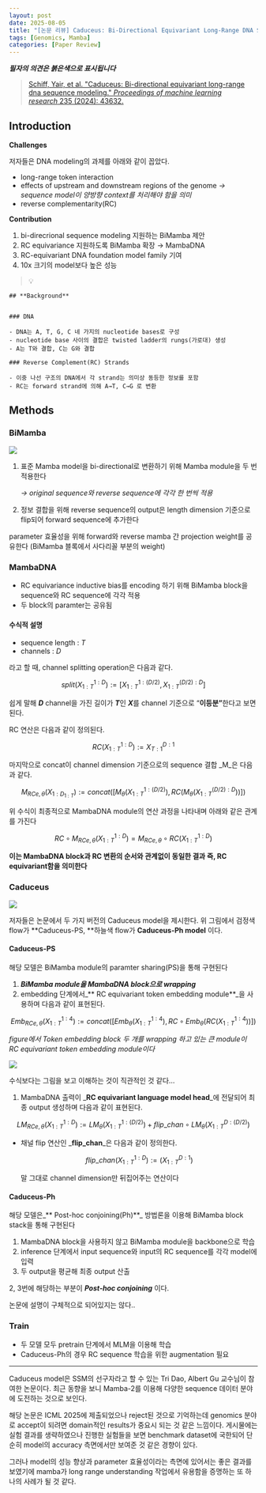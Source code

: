 ```yaml
---
layout: post
date: 2025-08-05
title: "[논문 리뷰] Caduceus: Bi-Directional Equivariant Long-Range DNA Sequence Modeling"
tags: [Genomics, Mamba]
categories: [Paper Review]
---
```


<span class="notion-red">_**필자의 의견은 붉은색으로 표시됩니다**_</span>


> [Schiff, Yair, et al. "Caduceus: Bi-directional equivariant long-range dna sequence modeling." ](https://pmc.ncbi.nlm.nih.gov/articles/PMC12189541/)[_Proceedings of machine learning research_](https://pmc.ncbi.nlm.nih.gov/articles/PMC12189541/)[ 235 (2024): 43632.](https://pmc.ncbi.nlm.nih.gov/articles/PMC12189541/)



## Introduction


**Challenges**


저자들은 DNA modeling의 과제를 아래와 같이 꼽았다.

- long-range token interaction
- effects of upstream and downstream regions of the genome 
_→ sequence model이 양방향 context를 처리해야 함을 의미_
- reverse complementarity(RC)

**Contribution**

1. bi-direcrional sequence modeling 지원하는 BiMamba 제안
1. RC equivariance 지원하도록 BiMamba 확장 → MambaDNA
1. RC-equivariant DNA foundation model family 기여
1. 10x 크기의 model보다 높은 성능

> 💡 


	## **Background**


	### DNA

	- DNA는 A, T, G, C 네 가지의 nucleotide bases로 구성
	- nucleotide base 사이의 결합은 twisted ladder의 rungs(가로대) 생성
	- A는 T와 결합, C는 G와 결합

	### Reverse Complement(RC) Strands

	- 이중 나선 구조의 DNA에서 각 strand는 의미상 동등한 정보를 포함
	- RC는 forward strand에 의해 A→T, C→G 로 변환


## Methods



### BiMamba


![](https://prod-files-secure.s3.us-west-2.amazonaws.com/542b861c-36a8-4051-84e5-8804b6728dba/2c247d59-7815-4980-99f0-8f0d21f445a7/image.png?X-Amz-Algorithm=AWS4-HMAC-SHA256&X-Amz-Content-Sha256=UNSIGNED-PAYLOAD&X-Amz-Credential=ASIAZI2LB4666D43SDKD%2F20250827%2Fus-west-2%2Fs3%2Faws4_request&X-Amz-Date=20250827T061229Z&X-Amz-Expires=3600&X-Amz-Security-Token=IQoJb3JpZ2luX2VjEC4aCXVzLXdlc3QtMiJHMEUCIE%2B8V6P1oci8XoYd8OuxWIwofeGjeGOI2Z%2Fr1tASM3DeAiEAi9xagU%2FqzgFes56P5EIdYdnll2cxTWr3GwSgRMid%2BqMqiAQIh%2F%2F%2F%2F%2F%2F%2F%2F%2F%2F%2FARAAGgw2Mzc0MjMxODM4MDUiDNejn8B619A8N9sksSrcA5R%2F28rEVMuSNusOsfdXEhr50ALPww92gxRb%2BYjtcOrb0u4cDs10G1f%2F7MxpRP%2Fgp%2F5dGQMl3wufCYVuZGqLPAAMEPccAYlWXeJrfygicDCnpjZuGH%2FTJXGpbI3fXmFtPbexkTfLW0uCBhuoXv3RQiVZqitcGa4s0rTTUF68OAXEDoWeulN1UC6e4E28LIh5tpddVMP5JyAwL7wXCCf7V3R0clniFSFD0una4TPAw290VIoCmVz0pSPPObtYMiDOLmGrcWbfp5I5G08EciVxPBn9u9fZEXF0Qe2c0GnR0UYYHSq%2FOiR3GUqKQOYToHhxiuCg0prLsjgMUzsXIusxpHRxLldBKA8%2FBhGkmfOZjjIFTMPdcGrHXsjtH%2F96B8MAwLeAz6G9%2BfC4GcQnQtw1GUur9HaC8OcVUXB3zfYFWbIUfGQkAqDBtqsKtSbhTnBfJNQg4zckSdCi5BLnxZMVak5vOAIJU3vDyKfb%2Fbu6wHF5VpgCw5YE8OA2jS8DYpfFjmTcIQsS1nQtB2abqNQU%2B0bm9kzvuo8v0f%2FxFn4L1iDhXYg60OtduLDu3T5vIMRmmyA5nJyQobRNaxz58R7FI%2BtWxbntLW8FptwxFNO6NnMxB92ie%2FYmb8mQ8DC%2FMOq5usUGOqUBtzgZFNBNi%2BMbeG8aYZ2Td7C2eLHdMumW4OKNlrornwEx7O7goDcdoTdao5ym9OpyvdTsy9PQu86mHlh8DZ%2FYMwI9l2V3UAPg4VQ3oVY24mCPKLlksVgNe638SqKLWsuXPt6gzp8SM4n2aiB1ODHHkTnu0hFO1NOXX6E5ulhN9752v8Jjon01ovf625tE%2BkL8UQiy4I%2BUJv0r3qZXoC7cP61092yl&X-Amz-Signature=1bd534a3a344706156a7213951fa542c7abdd33a231ca284b8eedb47d16dd17b&X-Amz-SignedHeaders=host&x-amz-checksum-mode=ENABLED&x-id=GetObject)

1. 표준 Mamba model을 bi-directional로 변환하기 위해 Mamba module을 두 번 적용한다

	_→ original sequence와 reverse sequence에 각각 한 번씩 적용_

1. 정보 결합을 위해 reverse sequence의 output은 length dimension 기준으로 flip되어 forward sequence에 추가한다

parameter 효율성을 위해 forward와 reverse mamba 간 projection weight를 공유한다 (BiMamba 블록에서 사다리꼴 부분의 weight)



### MambaDNA

- RC equivariance inductive bias를 encoding 하기 위해 BiMamba block을 sequence와 RC sequence에 각각 적용
- 두 block의 paramter는 공유됨


#### 수식적 설명

- sequence length : _T_
- channels : _D_

라고 할 때,  channel splitting operation은 다음과 같다.


$$
split(X^{1:D}_{1:T}):=[X^{1:(D/2)}_{1:T},X^{(D/2):D}_{1:T}]
$$


<span class="notion-red">쉽게 말해 </span><span class="notion-red">_**D**_</span><span class="notion-red"> channel을 가진 길이가 </span><span class="notion-red">_**T**_</span><span class="notion-red">인 </span><span class="notion-red">_**X**_</span><span class="notion-red">를 channel 기준으로 “</span><span class="notion-red">**이등분”**</span><span class="notion-red">한다고 보면 된다.</span>


RC 연산은 다음과 같이 정의된다.


$$
RC(X^{1:D}_{1:T}):=X^{D:1}_{T:1}
$$


마지막으로 concat이 channel dimension 기준으로의 sequence 결합 _M_은 다음과 같다.


$$
M_{RCe,\theta}(X_{1:D_{1:T}}):=concat([M_{\theta}(X^{1:(D/2)}_{1:T}),RC(M_{\theta}(X^{(D/2):D}_{1:T}))])
$$


위 수식이 최종적으로 MambaDNA module의 연산 과정을 나타내며 아래와 같은 관계를 가진다


$$
RC\circ M_{RCe,\theta}(X^{1:D}_{1:T}) = M_{RCe,\theta} \circ RC(X^{1:D}_{1:T})
$$


**이는 MambaDNA block과 RC 변환의 순서와 관계없이 동일한 결과 즉, RC equivariant함을 의미한다**



### Caduceus


![](https://prod-files-secure.s3.us-west-2.amazonaws.com/542b861c-36a8-4051-84e5-8804b6728dba/f94a60d7-8145-473b-aef9-7c68d3ec604a/image.png?X-Amz-Algorithm=AWS4-HMAC-SHA256&X-Amz-Content-Sha256=UNSIGNED-PAYLOAD&X-Amz-Credential=ASIAZI2LB4666D43SDKD%2F20250827%2Fus-west-2%2Fs3%2Faws4_request&X-Amz-Date=20250827T061230Z&X-Amz-Expires=3600&X-Amz-Security-Token=IQoJb3JpZ2luX2VjEC4aCXVzLXdlc3QtMiJHMEUCIE%2B8V6P1oci8XoYd8OuxWIwofeGjeGOI2Z%2Fr1tASM3DeAiEAi9xagU%2FqzgFes56P5EIdYdnll2cxTWr3GwSgRMid%2BqMqiAQIh%2F%2F%2F%2F%2F%2F%2F%2F%2F%2F%2FARAAGgw2Mzc0MjMxODM4MDUiDNejn8B619A8N9sksSrcA5R%2F28rEVMuSNusOsfdXEhr50ALPww92gxRb%2BYjtcOrb0u4cDs10G1f%2F7MxpRP%2Fgp%2F5dGQMl3wufCYVuZGqLPAAMEPccAYlWXeJrfygicDCnpjZuGH%2FTJXGpbI3fXmFtPbexkTfLW0uCBhuoXv3RQiVZqitcGa4s0rTTUF68OAXEDoWeulN1UC6e4E28LIh5tpddVMP5JyAwL7wXCCf7V3R0clniFSFD0una4TPAw290VIoCmVz0pSPPObtYMiDOLmGrcWbfp5I5G08EciVxPBn9u9fZEXF0Qe2c0GnR0UYYHSq%2FOiR3GUqKQOYToHhxiuCg0prLsjgMUzsXIusxpHRxLldBKA8%2FBhGkmfOZjjIFTMPdcGrHXsjtH%2F96B8MAwLeAz6G9%2BfC4GcQnQtw1GUur9HaC8OcVUXB3zfYFWbIUfGQkAqDBtqsKtSbhTnBfJNQg4zckSdCi5BLnxZMVak5vOAIJU3vDyKfb%2Fbu6wHF5VpgCw5YE8OA2jS8DYpfFjmTcIQsS1nQtB2abqNQU%2B0bm9kzvuo8v0f%2FxFn4L1iDhXYg60OtduLDu3T5vIMRmmyA5nJyQobRNaxz58R7FI%2BtWxbntLW8FptwxFNO6NnMxB92ie%2FYmb8mQ8DC%2FMOq5usUGOqUBtzgZFNBNi%2BMbeG8aYZ2Td7C2eLHdMumW4OKNlrornwEx7O7goDcdoTdao5ym9OpyvdTsy9PQu86mHlh8DZ%2FYMwI9l2V3UAPg4VQ3oVY24mCPKLlksVgNe638SqKLWsuXPt6gzp8SM4n2aiB1ODHHkTnu0hFO1NOXX6E5ulhN9752v8Jjon01ovf625tE%2BkL8UQiy4I%2BUJv0r3qZXoC7cP61092yl&X-Amz-Signature=d641c67a19ba2b3a2d47b6afede0930638fb8fa0504850c74e181823b21ad076&X-Amz-SignedHeaders=host&x-amz-checksum-mode=ENABLED&x-id=GetObject)


저자들은 논문에서 두 가지 버전의 Caduceus model을 제시한다. 위 그림에서 검정색 flow가 **Caduceus-PS, **하늘색 flow가 **Caduceus-Ph model** 이다.



#### Caduceus-PS


해당 모델은 BiMamba module의 paramter sharing(PS)을 통해 구현된다

1. _**BiMamba module을 MambaDNA block으로 wrapping**_
1. embedding 단계에서_** RC equivariant token embedding module**_을 사용하며 다음과 같이 표현된다.

$$
Emb_{RCe,\theta}(X^{1:4}_{1:T}):=concat([Emb_{\theta}(X^{1:4}_{1:T}),RC \circ Emb_{\theta}(RC(X^{1:4}_{1:T}))])
$$


_figure에서 Token embedding block 두 개를 wrapping 하고 있는 큰 module이 RC equivariant token embedding module이다_


![](https://prod-files-secure.s3.us-west-2.amazonaws.com/542b861c-36a8-4051-84e5-8804b6728dba/b175e4da-71eb-4e91-8c23-a06dabe673c9/image.png?X-Amz-Algorithm=AWS4-HMAC-SHA256&X-Amz-Content-Sha256=UNSIGNED-PAYLOAD&X-Amz-Credential=ASIAZI2LB4666D43SDKD%2F20250827%2Fus-west-2%2Fs3%2Faws4_request&X-Amz-Date=20250827T061230Z&X-Amz-Expires=3600&X-Amz-Security-Token=IQoJb3JpZ2luX2VjEC4aCXVzLXdlc3QtMiJHMEUCIE%2B8V6P1oci8XoYd8OuxWIwofeGjeGOI2Z%2Fr1tASM3DeAiEAi9xagU%2FqzgFes56P5EIdYdnll2cxTWr3GwSgRMid%2BqMqiAQIh%2F%2F%2F%2F%2F%2F%2F%2F%2F%2F%2FARAAGgw2Mzc0MjMxODM4MDUiDNejn8B619A8N9sksSrcA5R%2F28rEVMuSNusOsfdXEhr50ALPww92gxRb%2BYjtcOrb0u4cDs10G1f%2F7MxpRP%2Fgp%2F5dGQMl3wufCYVuZGqLPAAMEPccAYlWXeJrfygicDCnpjZuGH%2FTJXGpbI3fXmFtPbexkTfLW0uCBhuoXv3RQiVZqitcGa4s0rTTUF68OAXEDoWeulN1UC6e4E28LIh5tpddVMP5JyAwL7wXCCf7V3R0clniFSFD0una4TPAw290VIoCmVz0pSPPObtYMiDOLmGrcWbfp5I5G08EciVxPBn9u9fZEXF0Qe2c0GnR0UYYHSq%2FOiR3GUqKQOYToHhxiuCg0prLsjgMUzsXIusxpHRxLldBKA8%2FBhGkmfOZjjIFTMPdcGrHXsjtH%2F96B8MAwLeAz6G9%2BfC4GcQnQtw1GUur9HaC8OcVUXB3zfYFWbIUfGQkAqDBtqsKtSbhTnBfJNQg4zckSdCi5BLnxZMVak5vOAIJU3vDyKfb%2Fbu6wHF5VpgCw5YE8OA2jS8DYpfFjmTcIQsS1nQtB2abqNQU%2B0bm9kzvuo8v0f%2FxFn4L1iDhXYg60OtduLDu3T5vIMRmmyA5nJyQobRNaxz58R7FI%2BtWxbntLW8FptwxFNO6NnMxB92ie%2FYmb8mQ8DC%2FMOq5usUGOqUBtzgZFNBNi%2BMbeG8aYZ2Td7C2eLHdMumW4OKNlrornwEx7O7goDcdoTdao5ym9OpyvdTsy9PQu86mHlh8DZ%2FYMwI9l2V3UAPg4VQ3oVY24mCPKLlksVgNe638SqKLWsuXPt6gzp8SM4n2aiB1ODHHkTnu0hFO1NOXX6E5ulhN9752v8Jjon01ovf625tE%2BkL8UQiy4I%2BUJv0r3qZXoC7cP61092yl&X-Amz-Signature=9463e0ec87686c33078f9497c9477776c6114b7f631aa0ff2ad18920b238e911&X-Amz-SignedHeaders=host&x-amz-checksum-mode=ENABLED&x-id=GetObject)


<span class="notion-red">수식보다는 그림을 보고 이해하는 것이 직관적인 것 같다…</span>

1. MambaDNA 출력이 _**RC equivariant language model head**_에 전달되어 최종 output 생성하며 다음과 같이 표현된다.

$$
LM_{RCe,\theta}(X^{1:D}_{1:T}):= LM_{\theta}(X^{1:(D/2)}_{1:T})+flip\_chan\circ LM_{\theta}(X^{D:(D/2)}_{1:T})
$$

- 채널 flip 연산인 _**flip\_chan**_은 다음과 같이 정의한다.

	$$
	flip\_chan(X^{1:D}_{1:T}):=(X^{D:1}_{1:T})
	$$


	말 그대로 channel dimension만 뒤집어주는 연산이다



#### Caduceus-Ph


해당 모델은_** Post-hoc conjoining(Ph)**_ 방법론을 이용해 BiMamba block stack을 통해 구현된다

1. MambaDNA block을 사용하지 않고 BiMamba module을 backbone으로 학습
1. inference 단계에서 input sequence와 input의 RC sequence를 각각 model에 입력
1. 두 output을 평균해 최종 output 산출

2, 3번에 해당하는 부분이 _**Post-hoc conjoining**_ 이다.


<span class="notion-red">논문에 설명이 구체적으로 되어있지는 않다..</span>



### Train

- 두 모델 모두 pretrain 단계에서 MLM을 이용해 학습
- Caduceus-Ph의 경우 RC sequence 학습을 위한 augmentation 필요

---


<span class="notion-red">Caduceus model은 SSM의 선구자라고 할 수 있는 Tri Dao, Albert Gu 교수님이 참여한 논문이다. 최근 동향을 보니 Mamba-2를 이용해 다양한 sequence 데이터 분야에 도전하는 것으로 보인다.</span>


<span class="notion-red">해당 논문은 ICML 2025에 제출되었으나 reject된 것으로 기억하는데 genomics 분야로 accept이 되려면 domain적인 results가 중요시 되는 것 같은 느낌이다. 게시물에는 실험 결과를 생략하였으나 진행한 실험들을 보면 benchmark dataset에 국한되어 단순히 model의 accuracy 측면에서만 보여준 것 같은 경향이 있다.</span>


<span class="notion-red">그러나 model의 성능 향상과 parameter 효율성이라는 측면에 있어서는 좋은 결과를 보였기에 mamba가 long range understanding 작업에서 유용함을 증명하는 또 하나의 사례가 될 것 같다.</span>

